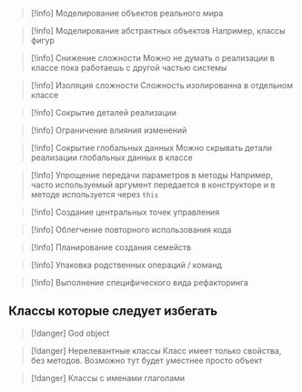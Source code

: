 >[!info] Моделирование объектов реального мира

>[!info] Моделирование абстрактных объектов 
>Например, классы фигур

>[!info] Снижение сложности
>Можно не думать о реализации в классе пока работаешь с другой частью системы

>[!info] Изоляция сложности
>Сложность изолированна в отдельном классе

>[!info] Сокрытие деталей реализации

>[!info] Ограничение влияния изменений

>[!info] Сокрытие глобальных данных
>Можно скрывать детали реализации глобальных данных в классе

>[!info] Упрощение передачи параметров в методы
>Например, часто используемый аргумент передается в конструкторе и в методе используется через `this`

>[!info] Создание центральных точек управления

>[!info] Облегчение повторного использования кода

>[!info] Планирование создания семейств

>[!info] Упаковка родственных операций / команд

>[!info] Выполнение специфического вида рефакторинга

## Классы которые следует избегать

>[!danger] God object

>[!danger] Нерелевантные классы
>Класс имеет только свойства, без методов. Возможно тут будет уместнее просто объект

>[!danger] Классы с именами глаголами
